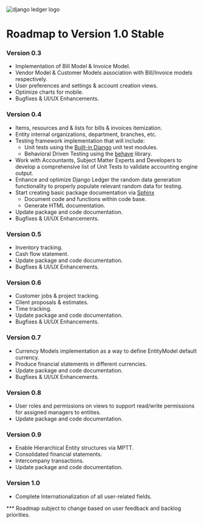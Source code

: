 ![django ledger logo](https://us-east-1.linodeobjects.com/django-ledger/logo/django-ledger-logo@2x.png)

# Roadmap to Version 1.0 Stable

### Version 0.3
* Implementation of Bill Model & Invoice Model.
* Vendor Model & Customer Models association with Bill/Invoice models respectively.
* User preferences and settings & account creation views.
* Optimize charts for mobile.
* Bugfixes & UI/UX Enhancements.

### Version 0.4
* Items, resources and & lists for bills & invoices itemization.
* Entity internal organizations, department, branches, etc.
* Testing framework implementation that will include:
    * Unit tests using the [Built-in Django](https://docs.djangoproject.com/en/3.1/topics/testing/) unit test modules.
    * Behavioral Driven Testing using the [behave](https://behave.readthedocs.io/en/latest/) library.
* Work with Accountants, Subject Matter Experts and Developers to develop a comprehensive 
list of Unit Tests to validate accounting engine output.
* Enhance and optimize Django Ledger the random data generation functionality to properly populate
relevant random data for testing.
* Start creating basic package documentation via [Sphinx](https://www.sphinx-doc.org/en/master/)
    * Document code and functions within code base.
    * Generate HTML documentation.  
* Update package and code documentation.
* Bugfixes & UI/UX Enhancements.

### Version 0.5
* Inventory tracking.
* Cash flow statement.
* Update package and code documentation.
* Bugfixes & UI/UX Enhancements.

### Version 0.6
* Customer jobs & project tracking.
* Client proposals & estimates.
* Time tracking.
* Update package and code documentation.
* Bugfixes & UI/UX Enhancements.


### Version 0.7
* Currency Models implementation as a way to define EntityModel default currency.
* Produce financial statements in different currencies.
* Update package and code documentation.
* Bugfixes & UI/UX Enhancements.

### Version 0.8
* User roles and permissions on views to support read/write permissions for assigned managers
to entities.
* Update package and code documentation.

### Version 0.9
* Enable Hierarchical Entity structures via MPTT. 
* Consolidated financial statements.
* Intercompany transactions.
* Update package and code documentation.

### Version 1.0
* Complete Internationalization of all user-related fields.
 
*** Roadmap subject to change based on user feedback and backlog priorities.

